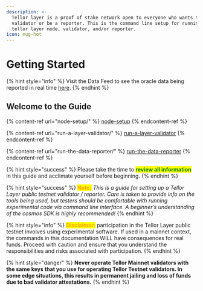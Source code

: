 ```yaml
---
description: >-
  Tellor layer is a proof of stake network open to everyone who wants to run a
  validator or be a reporter. This is the command line setup for running a
  tellor layer node, validator, and/or reporter.
icon: mug-hot
---
```


# Getting Started



{% hint style="info" %}
Visit the Data Feed to see the oracle data being reported in real time [here](https://explorer.tellor.io/data-feed).
{% endhint %}

## Welcome to the Guide

{% content-ref url="node-setup/" %}
[node-setup](node-setup/)
{% endcontent-ref %}

{% content-ref url="run-a-layer-validator/" %}
[run-a-layer-validator](run-a-layer-validator/)
{% endcontent-ref %}

{% content-ref url="run-the-data-reporter/" %}
[run-the-data-reporter](run-the-data-reporter/)
{% endcontent-ref %}

{% hint style="success" %}
Please take the time to <mark style="color:green;">**review all information**</mark> in this guide and acclimate yourself before beginning.
{% endhint %}

{% hint style="success" %}
<mark style="color:orange;">**Note:**</mark> _This is a guide for setting up a Tellor Layer public testnet validator / reporter. Care is taken to provide info on the tools being used, but testers should be comfortable with running experimental code via command line interface. A beginner’s understanding of the cosmos SDK is highly recommended!_
{% endhint %}

{% hint style="info" %}
<mark style="color:orange;">**Disclaimer:**</mark> participation in the Tellor Layer public testnet involves using experimental software. If used in a mainnet context, the commands in this documentation WILL have consequences for real funds. Proceed with caution and ensure that you understand the responsibilities and risks associated with participation.
{% endhint %}

{% hint style="danger" %}
**Never operate Tellor Mainnet validators with the same keys that you use for operating Tellor Testnet validators. In some edge situations, this results in permanent jailing and loss of funds due to bad validator attestations.**
{% endhint %}
